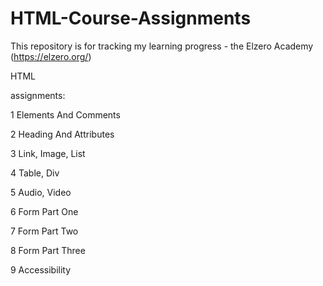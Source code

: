# HTML-Course-Assignments
This repository is for tracking my learning progress - the Elzero Academy (https://elzero.org/)

HTML

assignments:

1 Elements And Comments

2 Heading And Attributes

3 Link, Image, List

4 Table, Div

5 Audio, Video

6 Form Part One

7 Form Part Two

8 Form Part Three

9 Accessibility
